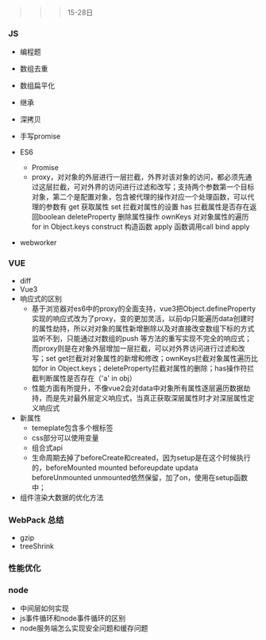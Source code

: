 <!--
 * @Date: 2021-03-15 20:13:23
 * @LastEditors: hanjiawang
 * @LastEditTime: 2021-03-27 10:40:55
-->
>>> 15-28日
### JS
- 编程题
 - 数组去重
 - 数组扁平化
 - 继承
 - 深拷贝
 - 手写promise
- ES6
  - Promise
  - proxy，对对象的外层进行一层拦截，外界对该对象的访问，都必须先通过这层拦截，可对外界的访问进行过滤和改写；支持两个参数第一个目标对象，第二个是配置对象，包含被代理的操作对应一个处理函数，可以代理的参数有
  get 获取属性
  set 拦截对属性的设置
  has 拦截属性是否存在返回boolean
  deleteProperty 删除属性操作
  ownKeys 对对象属性的遍历 for in Object.keys
  construct 构造函数
  apply 函数调用call bind apply

- webworker

### VUE
- diff
- Vue3
 - 响应式的区别
   - 基于浏览器对es6中的proxy的全面支持，vue3把Object.defineProperty实现的响应式改为了proxy，变的更加灵活，以前dp只能遍历data创建时的属性劫持，所以对对象的属性新增删除以及对直接改变数组下标的方式监听不到，只能通过对数组的push 等方法的重写实现不完全的响应式；而proxy则是在对象外层增加一层拦截，可以对外界访问进行过滤和改写；set get拦截对对象属性的新增和修改；ownKeys拦截对象属性遍历比如for in Object.keys；deleteProperty拦截对属性的删除；has操作符拦截判断属性是否存在（'a' in obj）
   - 性能方面有所提升，不像vue2会对data中对象所有属性逐层遍历数据劫持，而是先对最外层定义响应式，当真正获取深层属性时才对深层属性定义响应式
 - 新属性
   - temeplate包含多个根标签
   - css部分可以使用变量
   - 组合式api
   - 生命周期去掉了beforeCreate和created，因为setup是在这个时候执行的，beforeMounted mounted beforeupdate updata beforeUnmounted unmounted依然保留，加了on，使用在setup函数中；
- 组件渲染大数据的优化方法

### WebPack 总结
- gzip
- treeShrink

### 性能优化

### node
- 中间层如何实现
- js事件循环和node事件循环的区别
- node服务端怎么实现安全问题和缓存问题
